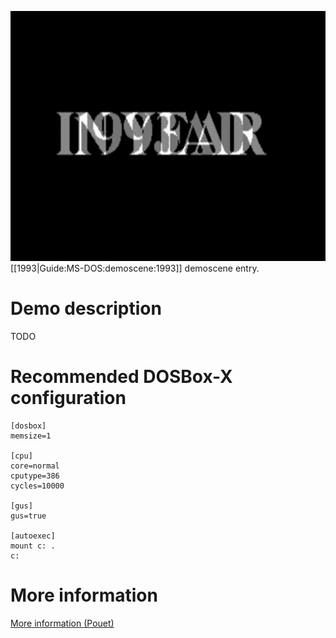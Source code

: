 <img src="images/Demoscene:Rage Dentro by Dante (1993).gif" width="640" height="400"><br>
[[1993|Guide:MS-DOS:demoscene:1993]] demoscene entry.

# Demo description

TODO

# Recommended DOSBox-X configuration

    [dosbox]
    memsize=1
    
    [cpu]
    core=normal
    cputype=386
    cycles=10000
    
    [gus]
    gus=true
    
    [autoexec]
    mount c: .
    c:

# More information

[More information (Pouet)](http://www.pouet.net/prod.php?which=8736)
